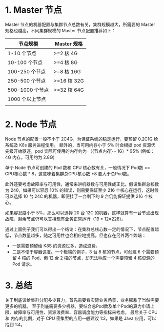 # 1. Master 节点
Master 节点的机器配置与集群节点总数有关，集群规模越大，所需要的 Master 规格也越高，不同集群规模的 Master 节点配置推荐如下：

| 节点规模        | Master 规格 |
| --------------- | ----------- |
| 1-10 个节点     | >=2 核 4G   |
| 10-100 个节点   | >=4 核 8G   |
| 100-250 个节点  | >=8 核 16G  |
| 250-500 个节点  | >=16 核 32G |
| 500-1000 个节点 | >=32 核 64G |
| 1000 个以上节点 |             |
|                 |             |



# 2. Node 节点
Node 节点的配置一般不小于 2C4G，为保证系统的稳定运行，要预留 0.2C1G 给系统及 K8s 服务进程使用。
额外的，当可用内存小于 5% 时会根据 pod 资源优先级开始驱逐，pod 实际可使用的内存约为 （{节点内存} - 1G）* 95%  (例如：4G 内存，可用约为 2.8G)



单个 Node 节点可创建的 Pod 数和 CPU 核心数有关，一般情况下 Pod数 == CPU核心数 * 8，这意味着集群总CPU核心数 *8 要大于总Pod数。

此外还要考虑故障率与可用性，通常来讲机器数与可用性成正比，假设集群总核数为 240，如果可以容忍 10% 的错误，则需要保证至少 216 个核心在运行，这时候可以选择 10 台 24C 的机器，即便挂了一台剩下的 9 台仍能保证提供 216 个核心。

如果容忍度小于 5%，那么可以选择 20 台 12C 的机器，这样就算有一台节点出现故障，剩余节点仍可以支持现有业务正常运行（19 * 12=228）。

通过上面例子我们可以得出一个结论：在集群总核心数一定的情况下，节点配置越低，节点数量越多，随之可用性也会相应地提高。但也存在另外两个弊端：

- 一是需要预留给 K8S 的资源过多，造成浪费。
- 二是不便于容器调度。一个极端的例子，3 台 8 核的节点，可创建 6 个需要预留 4 核的 Pod，但 12 台 2 核的节点，却无法响应一个需要预留 4 核资源的 Pod 请求。



# 3. 总结

关于到底该给集群分配多少算力，首先需要看实际业务场景，业务膨胀了当然需要更多的机器。
至于到底需要多少机器，要结合总Pod数及单个Pod的算力申请上限、故障率与可用性、资源浪费率、容器调度能力等指标来考虑。
最后关于 CPU 和 内存的比例，对于 CPU 密集型的应用一般建议 1:2，如果是 Java 应用，可以给到 1:4。



